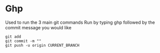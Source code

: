 # Ghp

Used to run the 3 main git commands
Run by typing ghp followed by the commit message you would like
```
git add
git commit -m ""
git push -u origin CURRENT_BRANCH
```
